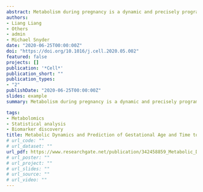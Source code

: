 ```yaml
---
abstract: Metabolism during pregnancy is a dynamic and precisely programmed process, the failure of which can bring devastating consequences to the mother and fetus. To define a high-resolution temporal profile of metabolites during healthy pregnancy, we analyzed the untargeted metabolome of 784 weekly blood samples from 30 pregnant women. Using linear models, we built a metabolic clock with five metabolites that time gestational age in high accordance with ultrasound (R = 0.92). Furthermore, two to threemetabolites can identify when labor occurs (time to delivery within two, four, and eight weeks, AUROCR0.85). Our study represents a weekly characterization of the human pregnancy metabolome, providing ahigh-resolution landscape for understanding pregnancy with potential clinical utilities.
authors:
- Liang Liang
- Others
- admin
- Michael Snyder
date: "2020-06-25T00:00:00Z"
doi: "https://doi.org/10.1016/j.cell.2020.05.002"
featured: false
projects: []
publication: '*Cell*'
publication_short: ""
publication_types: 
- "2"
publishDate: "2020-06-25T00:00:00Z"
slides: example
summary: Metabolism during pregnancy is a dynamic and precisely programmed process, the failure of which can bring devastating consequences to the mother and fetus. To define a high-resolution temporal profile of metabolites during healthy pregnancy, we analyzed the untargeted metabolome of 784 weekly blood samples from 30 pregnant women. Using linear models, we built a metabolic clock with five metabolites that time gestational age in high accordance with ultrasound (R = 0.92). Furthermore, two to threemetabolites can identify when labor occurs (time to delivery within two, four, and eight weeks, AUROCR0.85). Our study represents a weekly characterization of the human pregnancy metabolome, providing ahigh-resolution landscape for understanding pregnancy with potential clinical utilities.

tags:
- Metabolomics 
- Statistical analysis
- Biomarker discovery
title: Metabolic Dynamics and Prediction of Gestational Age and Time to Delivery in Pregnant Women
# url_code: ""
# url_dataset: ""
url_pdf: https://www.researchgate.net/publication/342458859_Metabolic_Dynamics_and_Prediction_of_Gestational_Age_and_Time_to_Delivery_in_Pregnant_Women
# url_poster: ""
# url_project: ""
# url_slides: ""
# url_source: ""
# url_video: ""
---
```



